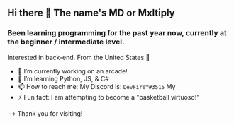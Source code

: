 ## Hi there 👋 The name's MD or Mxltiply
### Been learning programming for the past year now, currently at the beginner / intermediate level.

Interested in back-end.
From the United States 💪


- 🔭 I’m currently working on an arcade!
- 🌱 I’m learning Python, JS, & C# 
- 📫 How to reach me: 
My Discord is: `DevFire™#3515`
My 
- ⚡ Fun fact: I am attempting to become a "basketball virtuoso!" 

--> Thank you for visiting! 
